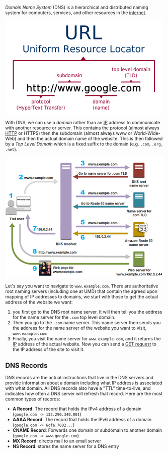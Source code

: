 
*Domain Name System* (DNS) is a hierarchical and distributed naming system for computers, services, and other resources in the [internet](TCP-IP%20Model.md). 

![](../Attachments/Pasted%20image%2020230124235955.png)

With DNS, we can use a *domain* rather than an [IP](IP.md) address to communicate with another resource or server. This contains the protocol (almost always [HTTP](HTTP.md) or HTTPS) then the subdomain (almost always www or World-Wide-Web) and then the actual domain name of the website. This is then followed by a *Top Level Domain* which is a fixed suffix to the domain (e.g. `.com`, `.org`, `.net`).

![](../Attachments/Pasted%20image%2020230124235013.png)

Let's say you want to navigate to `www.example.com`. There are authoritative root naming servers (including one at UMD) that contain the agreed upon mapping of IP addresses to domains, we start with those to get the actual address of the website we want: 

1. you first go to the DNS root name server. It will then tell you the address for the name server for the `.com` top level domain. 
2. Then you go to the `.com` name server. This name server then sends you the address for the name server of the website you want to visit, `www.example.com`
3. Finally, you visit the name server for `www.example.com`, and it returns the [IP](IP.md) address of the actual website. Now you can send a [GET request](HTTP.md) to the IP address of the site to visit it.

## DNS Records

DNS records are the actual instructions that live in the DNS servers and provide information about a domain including what IP address is associated with what domain. All DNS records also  have a "TTL" time-to-live, and indicates how often a DNS server will refresh that record. Here are the most common types of records:
- **A Record**: The record that holds the IPv4 address of a domain (`google.com -> 132.290.340.001`)
- **AAAA Record**: The record that holds the IPv6 address of a domain (`google.com -> 6cfa.7002...`)
- **CNAME Record**: Forwards one domain or subdomain to another domain (`google.com -> www.google.com`)
- **MX Record**: directs mail to an email server
- **NS Record**: stores the name server for a DNS entry